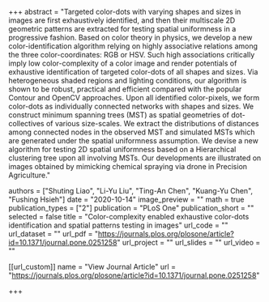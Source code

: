 +++
abstract = "Targeted color-dots with varying shapes and sizes in images are first exhaustively identified, and then their multiscale 2D geometric patterns are extracted for testing spatial uniformness in a progressive fashion. Based on color theory in physics, we develop a new color-identification algorithm relying on highly associative relations among the three color-coordinates: RGB or HSV. Such high associations critically imply low color-complexity of a color image and render potentials of exhaustive identification of targeted color-dots of all shapes and sizes. Via heterogeneous shaded regions and lighting conditions, our algorithm is shown to be robust, practical and efficient compared with the popular Contour and OpenCV approaches. Upon all identified color-pixels, we form color-dots as individually connected networks with shapes and sizes. We construct minimum spanning trees (MST) as spatial geometries of dot-collectives of various size-scales. We extract the distributions of distances among connected nodes in the observed MST and simulated MSTs which are generated under the spatial uniformness assumption. We devise a new algorithm for testing 2D spatial uniformness based on a Hierarchical clustering tree upon all involving MSTs. Our developments are illustrated on images obtained by mimicking chemical spraying via drone in Precision Agriculture."

authors = ["Shuting Liao", "Li-Yu Liu", "Ting-An Chen", "Kuang-Yu Chen", "Fushing Hsieh"]
date = "2020-10-14"
image_preview = ""
math = true
publication_types = ["2"]
publication = "PLoS One"
publication_short = ""
selected = false
title = "Color-complexity enabled exhaustive color-dots identification and spatial patterns testing in images"
url_code = ""
url_dataset = ""
url_pdf = "https://journals.plos.org/plosone/article?id=10.1371/journal.pone.0251258"
url_project = ""
url_slides = ""
url_video = ""

[[url_custom]]
name = "View Journal Article"
url = "https://journals.plos.org/plosone/article?id=10.1371/journal.pone.0251258"

+++
